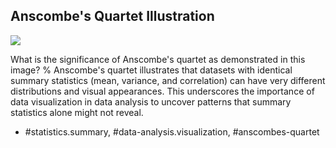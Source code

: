 ## Anscombe's Quartet Illustration

![](https://cdn.mathpix.com/cropped/2024_06_13_73649b50fd444db3b6bbg-1.jpg?height=451&width=1513&top_left_y=188&top_left_x=264)

What is the significance of Anscombe's quartet as demonstrated in this image?
% 
Anscombe's quartet illustrates that datasets with identical summary statistics (mean, variance, and correlation) can have very different distributions and visual appearances. This underscores the importance of data visualization in data analysis to uncover patterns that summary statistics alone might not reveal.

- #statistics.summary, #data-analysis.visualization, #anscombes-quartet